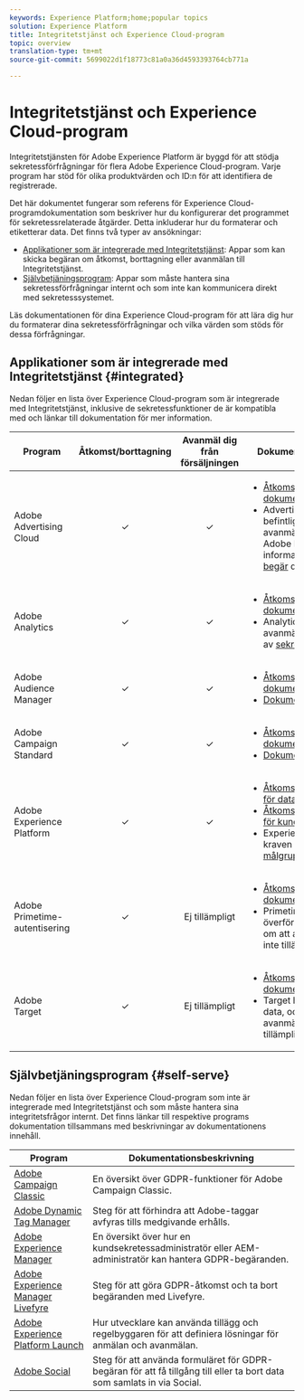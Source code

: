 ```yaml
---
keywords: Experience Platform;home;popular topics
solution: Experience Platform
title: Integritetstjänst och Experience Cloud-program
topic: overview
translation-type: tm+mt
source-git-commit: 5699022d1f18773c81a0a36d4593393764cb771a

---
```



# Integritetstjänst och Experience Cloud-program

Integritetstjänsten för Adobe Experience Platform är byggd för att stödja sekretessförfrågningar för flera Adobe Experience Cloud-program. Varje program har stöd för olika produktvärden och ID:n för att identifiera de registrerade.

Det här dokumentet fungerar som referens för Experience Cloud-programdokumentation som beskriver hur du konfigurerar det programmet för sekretessrelaterade åtgärder. Detta inkluderar hur du formaterar och etiketterar data. Det finns två typer av ansökningar:

* [Applikationer som är integrerade med Integritetstjänst](#integrated): Appar som kan skicka begäran om åtkomst, borttagning eller avanmälan till Integritetstjänst.
* [Självbetjäningsprogram](#self-serve): Appar som måste hantera sina sekretessförfrågningar internt och som inte kan kommunicera direkt med sekretesssystemet.

Läs dokumentationen för dina Experience Cloud-program för att lära dig hur du formaterar dina sekretessförfrågningar och vilka värden som stöds för dessa förfrågningar.

## Applikationer som är integrerade med Integritetstjänst {#integrated}

Nedan följer en lista över Experience Cloud-program som är integrerade med Integritetstjänst, inklusive de sekretessfunktioner de är kompatibla med och länkar till dokumentation för mer information.

| Program | Åtkomst/borttagning | Avanmäl dig från försäljningen | Dokumentation och överväganden |
--- | :---: | :---: | ---
| Adobe Advertising Cloud | ✓ | ✓ | <ul><li>[Åtkomst/borttagning av dokumentation](https://docs.adobe.com/content/help/en/advertising-cloud/all/privacy/ad-cloud-gdpr.html) </li><li>Advertising Cloud utnyttjar de befintliga globala avanmälningsfunktionerna från Adobe Privacy Center. Mer information finns i guiden [om hur du begär](https://docs.adobe.com/content/help/en/audience-manager/user-guide/overview/data-privacy/data-privacy-requests.html#opt-out-requests) datasekretess.</li></ul> |
| Adobe Analytics | ✓ | ✓ | <ul><li>[Åtkomst/borttagning av dokumentation](https://marketing.adobe.com/resources/help/en_US/analytics/gdpr/index.html)</li><li>Analytics hanterar avanmälningsbegäranden med hjälp av [sekretessrapporteringsvariabler](https://docs.adobe.com/content/help/en/analytics/admin/data-governance/consent-variables.html)</li></ul> |
| Adobe Audience Manager | ✓ | ✓ | <ul><li>[Åtkomst/borttagning av dokumentation](https://marketing.adobe.com/resources/help/en_US/aam/aam-gdpr.html)</li><li>[Dokumentation om avanmälan](https://docs.adobe.com/content/help/en/audience-manager/user-guide/features/declared-ids.html)</li></ul> |
| Adobe Campaign Standard | ✓ | ✓ | <ul><li>[Åtkomst/borttagning av dokumentation](https://docs.campaign.adobe.com/doc/standard/getting_started/en/ACS_GDPR.html)</li><li>[Dokumentation om avanmälan](../segmentation/honoring-opt-outs.md)</li></ul> |
| Adobe Experience Platform | ✓ | ✓ | <ul><li>[Åtkomst/borttagningsdokumentation för datasjön](../catalog/privacy.md)</li><li>[Åtkomst/radering av dokumentation för kundprofil i realtid](../profile/privacy.md)</li><li>Experience Platform uppfyller kraven på [avanmälan för målgruppssegment](https://www.adobe.io/apis/experienceplatform/home/profile-identity-segmentation/profile-identity-segmentation-services.html#!api-specification/markdown/narrative/technical_overview/segmentation/honoring-opt-outs.md).</li></ul> |
| Adobe Primetime-autentisering | ✓ | Ej tillämpligt | <ul><li>[Åtkomst/borttagning av dokumentation](http://tve.helpdocsonline.com/how-to-make-a-privacy-request)</li><li>Primetime har inte möjlighet att överföra data, och därför är begäran om att avanmäla sig från försäljning inte tillämplig.</li></ul> |
| Adobe Target | ✓ | Ej tillämpligt | <ul><li>[Åtkomst/borttagning av dokumentation](https://marketing.adobe.com/resources/help/en_US/target/target/privacy-and-general-data-protection-regulation.html)</li><li>Target har inte möjlighet att överföra data, och därför är begäran om avanmälan från försäljning inte tillämplig.</li></ul> |

<!-- (To include once access/delete documentation is available)
Adobe Customer Attributes (CRS) | ✓ | N/A | <ul><li>Customer Attributes does not have the capability to transfer data, therefore opt-out-of-sale requests are not applicable.</li></ul>
-->

## Självbetjäningsprogram {#self-serve}

Nedan följer en lista över Experience Cloud-program som inte är integrerade med Integritetstjänst och som måste hantera sina integritetsfrågor internt. Det finns länkar till respektive programs dokumentation tillsammans med beskrivningar av dokumentationens innehåll.

| Program | Dokumentationsbeskrivning |
| ------- | ----------- |
| [Adobe Campaign Classic](https://docs.campaign.adobe.com/doc/AC/getting_started/EN/ACC_GDPR.html) | En översikt över GDPR-funktioner för Adobe Campaign Classic. |
| [Adobe Dynamic Tag Manager](https://marketing.adobe.com/resources/help/en_US/dtm/opt-in.html) | Steg för att förhindra att Adobe-taggar avfyras tills medgivande erhålls. |
| [Adobe Experience Manager](https://helpx.adobe.com/experience-manager/6-4/managing/using/gdpr-compliance.html) | En översikt över hur en kundsekretessadministratör eller AEM-administratör kan hantera GDPR-begäranden. |
| [Adobe Experience Manager Livefyre](https://marketing.adobe.com/resources/help/en_US/livefyre/c_gdpr_compliance.html) | Steg för att göra GDPR-åtkomst och ta bort begäranden med Livefyre. |
| [Adobe Experience Platform Launch](https://docs.adobelaunch.com/client-side-information/deploy-javascript-tags-to-opt-in-to-launch) | Hur utvecklare kan använda tillägg och regelbyggaren för att definiera lösningar för anmälan och avanmälan. |
| [Adobe Social](https://marketing.adobe.com/resources/help/en_US/social/c_gdpr-request.html) | Steg för att använda formuläret för GDPR-begäran för att få tillgång till eller ta bort data som samlats in via Social. |